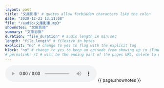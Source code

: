 ```yaml
---
layout: post
title: "文庫影庫" # quotes allow forbidden characters like the colon
date: "2020-12-21 13:11:08"
file: "/audio/文庫影庫.mp3"
shownotes: "文庫影庫"
summary: "文庫影庫"
duration: "file_duration" # audio length in min:sec
length: "file_length" # filesize in bytes
explicit: "no" # change to yes to flag with the explicit tag
block: "no" # change to yes to keep an episode from showing up in iTunes
# permalink: /1 # will be the ending part of the pages URL, delete to default to the title
---
```


<audio controls>
<source src="{{site.url}}{{site.baseurl}}{{ page.file }}" type="audio/x-mp3">
Your browser does not support the audio element.
</audio>
{{ page.shownotes }}
